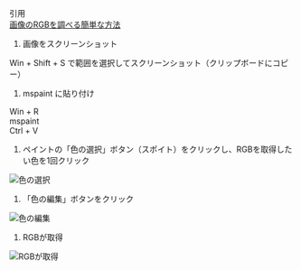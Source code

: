 引用<br/>
[画像のRGBを調べる簡単な方法](http://office-qa.com/win/win220.htm)<br/>

1. 画像をスクリーンショット

Win + Shift + S で範囲を選択してスクリーンショット（クリップボードにコピー）

1. mspaint に貼り付け

Win + R<br/>
mspaint<br/>
Ctrl + V<br/>

1. ペイントの「色の選択」ボタン（スポイト）をクリックし、RGBを取得したい色を1回クリック

![色の選択](http://office-qa.com/win/win2204.JPG)<br/>

1. 「色の編集」ボタンをクリック

![色の編集](http://office-qa.com/win/win2205.JPG)<br/>

1. RGBが取得

![RGBが取得](http://office-qa.com/win/win2206.GIF)
